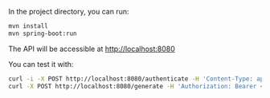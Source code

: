 In the project directory, you can run:

```sh
mvn install
mvn spring-boot:run
```

The API will be accessible at [http://localhost:8080](http://localhost:8080)

You can test it with:

```bash
curl -i -X POST http://localhost:8080/authenticate -H 'Content-Type: application/json' -d '{"email": "admin@hotmail.com", "password": "password"}'
curl -X POST http://localhost:8080/generate -H 'Authorization: Bearer <access token>' -H 'Content-Type: application/json' -d 'random string' --output qr_code.png
```